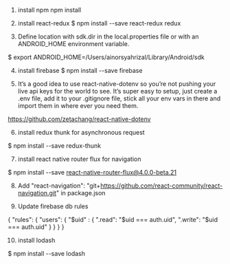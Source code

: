 1. install npm
npm install

2. install react-redux
$ npm install --save react-redux redux

3. Define location with sdk.dir in the local.properties file or with an ANDROID_HOME environment variable.

$ export ANDROID_HOME=/Users/ainorsyahrizal/Library/Android/sdk

4. install firebase
$ npm install --save firebase

5. It’s a good idea to use react-native-dotenv so you’re not pushing your live api keys for the world to see. It’s super easy to setup, just create a .env file, add it to your .gitignore file, stick all your env vars in there and import them in where ever you need them.

https://github.com/zetachang/react-native-dotenv

6. install redux thunk for asynchronous request

$ npm install --save redux-thunk

7. install react native router flux for navigation

$ npm install --save react-native-router-flux@4.0.0-beta.21

8. Add "react-navigation": "git+https://github.com/react-community/react-navigation.git" in package.json

9. Update firebase db rules

{
  "rules": {
    "users": {
      "$uid" : {
        ".read": "$uid === auth.uid",
          ".write": "$uid === auth.uid"
      }
    }
  }
}

10. install lodash

$ npm install --save lodash


